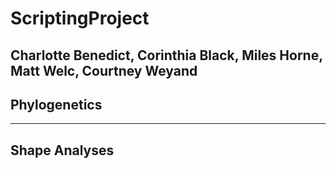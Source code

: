 # ScriptingProject
Charlotte Benedict, Corinthia Black, Miles Horne, Matt Welc, Courtney Weyand
------
## Phylogenetics
---
## Shape Analyses
